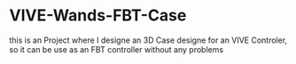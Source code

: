 # VIVE-Wands-FBT-Case
this is an Project where I designe an 3D Case designe for an VIVE Controler, so it can be use as an FBT controller without any problems 

